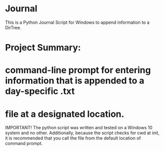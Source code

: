 # Journal
This is a Python Journal Script for Windows to append information to a DirTree.


# Project Summary:
# command-line prompt for entering information that is appended to a day-specific .txt
# file at a designated location.

IMPORTANT!
The python script was written and tested on a Windows 10 system and no other. 
Additionally, because the script checks for cwd at init, it is recommended that 
you call the file from the default location of command prompt. 
